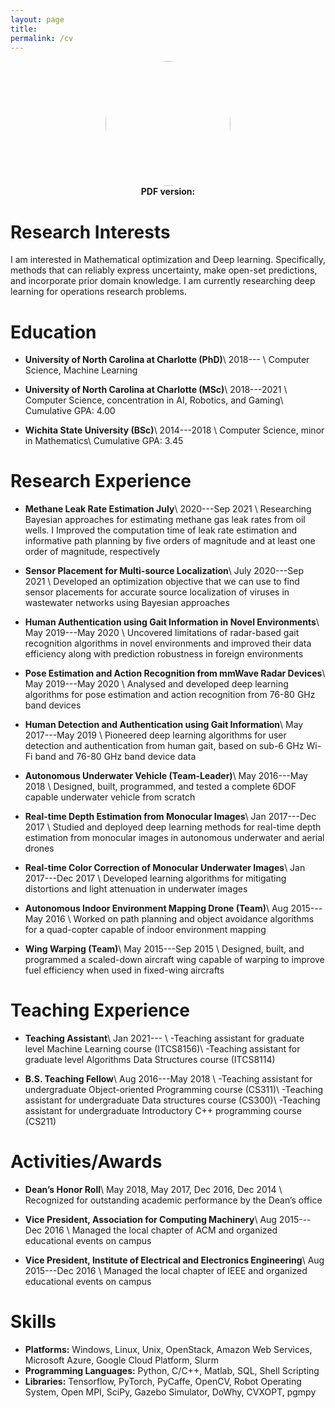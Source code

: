 ```yaml
---
layout: page
title:
permalink: /cv
---
```


<center><a href="url"><img src="{{ site.github.url }}/assets/img/Kalvik.jpg" height="auto" width="200" style="border-radius:50%"></a></center>
<center><b>PDF version: <a href="{{ site.github.url }}/assets/cv.pdf"><i class="fa fa-file-text" aria-hidden="true"></i></a></b></center>

# Research Interests
I am interested in Mathematical optimization and Deep learning. Specifically, methods that can reliably express uncertainty, make open-set predictions, and incorporate prior domain knowledge. I am currently researching deep learning for operations research problems.

# Education
- **University of North Carolina at Charlotte (PhD)**\\
  <span><i class="fa fa-calendar" aria-hidden="true"></i>  2018--- </span>\\
  Computer Science, Machine Learning

- **University of North Carolina at Charlotte (MSc)**\\
  <span><i class="fa fa-calendar" aria-hidden="true"></i>  2018---2021 </span>\\
  Computer Science, concentration in AI, Robotics, and Gaming\\
  Cumulative GPA: 4.00

- **Wichita State University (BSc)**\\
  <span><i class="fa fa-calendar" aria-hidden="true"></i>  2014---2018 </span>\\
  Computer Science, minor in Mathematics\\
  Cumulative GPA: 3.45

# Research Experience
- **Methane Leak Rate Estimation July**\\
  <span><i class="fa fa-calendar" aria-hidden="true"></i>  2020---Sep 2021 </span>\\
  Researching Bayesian approaches for estimating methane gas leak rates from oil wells. I Improved the computation time of leak rate estimation and informative path planning by five orders of magnitude and at least one order of magnitude, respectively

- **Sensor Placement for Multi-source Localization**\\
  <span><i class="fa fa-calendar" aria-hidden="true"></i>  July 2020---Sep 2021 </span>\\
  Developed an optimization objective that we can use to find sensor placements for accurate source localization of viruses in wastewater networks using Bayesian approaches

- **Human Authentication using Gait Information in Novel Environments**\\
  <span><i class="fa fa-calendar" aria-hidden="true"></i>  May 2019---May 2020 </span>\\
  Uncovered limitations of radar-based gait recognition algorithms in novel environments and improved their data efficiency along with prediction robustness in foreign environments

- **Pose Estimation  and Action Recognition from mmWave Radar Devices**\\
  <span><i class="fa fa-calendar" aria-hidden="true"></i>  May 2019---May 2020 </span>\\
  Analysed and developed deep learning algorithms for pose estimation and action recognition from 76-80 GHz band devices

- **Human Detection and Authentication using Gait Information**\\
  <span><i class="fa fa-calendar" aria-hidden="true"></i>  May 2017---May 2019 </span>\\
  Pioneered deep learning algorithms for user detection and authentication from human gait, based on sub-6 GHz Wi-Fi band and 76-80 GHz band device data

- **Autonomous Underwater Vehicle (Team-Leader)**\\
  <span><i class="fa fa-calendar" aria-hidden="true"></i>  May 2016---May 2018 </span>\\
  Designed, built, programmed, and tested a complete 6DOF capable underwater vehicle from scratch

- **Real-time Depth Estimation from Monocular Images**\\
  <span><i class="fa fa-calendar" aria-hidden="true"></i>  Jan 2017---Dec 2017 </span>\\
  Studied and deployed deep learning methods for real-time depth estimation from monocular images in autonomous underwater and aerial drones

- **Real-time Color Correction of Monocular Underwater Images**\\
  <span><i class="fa fa-calendar" aria-hidden="true"></i>  Jan 2017---Dec 2017 </span>\\
  Developed learning algorithms for mitigating distortions and light attenuation in underwater images

- **Autonomous Indoor Environment Mapping Drone (Team)**\\
  <span><i class="fa fa-calendar" aria-hidden="true"></i>  Aug 2015---May 2016 </span>\\
  Worked on path planning and object avoidance algorithms for a quad-copter capable of indoor environment mapping

- **Wing Warping (Team)**\\
  <span><i class="fa fa-calendar" aria-hidden="true"></i>  May 2015---Sep 2015 </span>\\
  Designed, built, and programmed a scaled-down aircraft wing capable of warping to improve fuel efficiency when used in fixed-wing aircrafts

# Teaching Experience
- **Teaching Assistant**\\
  <span><i class="fa fa-calendar" aria-hidden="true"></i>  Jan 2021--- </span>\\
  \-Teaching assistant for graduate level Machine Learning course (ITCS8156)\\
  \-Teaching assistant for graduate level Algorithms Data Structures course (ITCS8114)

- **B.S. Teaching Fellow**\\
  <span><i class="fa fa-calendar" aria-hidden="true"></i>  Aug 2016---May 2018 </span>\\
  \-Teaching assistant for undergraduate Object-oriented Programming course (CS311)\\
  \-Teaching assistant for undergraduate Data structures course (CS300)\\
  \-Teaching assistant for undergraduate Introductory C++ programming course (CS211)

# Activities/Awards
- **Dean’s Honor Roll**\\
  <span><i class="fa fa-calendar" aria-hidden="true"></i>  May 2018, May 2017, Dec 2016, Dec 2014 </span>\\
  Recognized for outstanding academic performance  by the Dean’s office

- **Vice President, Association for Computing Machinery**\\
  <span><i class="fa fa-calendar" aria-hidden="true"></i>  Aug 2015---Dec 2016 </span>\\
  Managed the local chapter of ACM and organized educational events on campus

- **Vice President, Institute of Electrical and Electronics Engineering**\\
  <span><i class="fa fa-calendar" aria-hidden="true"></i>  Aug 2015---Dec 2016 </span>\\
  Managed the local chapter of IEEE and organized educational events on campus

# Skills
- **Platforms:** Windows, Linux, Unix, OpenStack, Amazon Web Services, Microsoft Azure, Google Cloud Platform, Slurm
- **Programming Languages:** Python, C/C++, Matlab, SQL, Shell Scripting
- **Libraries:** Tensorflow, PyTorch, PyCaffe, OpenCV, Robot Operating System, Open MPI, SciPy, Gazebo Simulator, DoWhy, CVXOPT, pgmpy
